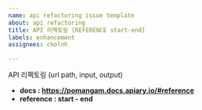 ```yaml
---
name: api refactoring issue template
about: api refactoring
title: API 리팩토링 [REFERENCE start-end]
labels: enhancement
assignees: cholnh

---
```


API 리팩토링 (url path, input, output)
- **docs : https://pomangam.docs.apiary.io/#reference**  
- **reference : start - end**
